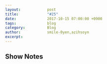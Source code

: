 ```yaml
---
layout:            post
title:             "#25"
date:              2017-10-15 07:00:00 +0900
tags:              blog
category:          Blog
author:            smile-0yen,azihsoyn
excerpt:           
---
```


## Show Notes

